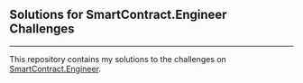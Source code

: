 ## Solutions for SmartContract.Engineer Challenges

---

This repository contains my solutions to the challenges on [SmartContract.Engineer](https://smartcontract.engineer/).